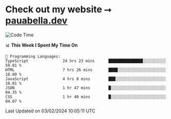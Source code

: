 # Check out my website ⭢ [pauabella.dev](https://pauabella.dev)

<!--START_SECTION:waka-->
![Code Time](http://img.shields.io/badge/Code%20Time-2%2C952%20hrs%2034%20mins-blue)

📊 **This Week I Spent My Time On** 

```text
💬 Programming Languages: 
TypeScript               24 hrs 23 mins      ███████████████░░░░░░░░░░   59.01 % 
HTML                     7 hrs 26 mins       ████░░░░░░░░░░░░░░░░░░░░░   18.00 % 
JavaScript               4 hrs 8 mins        ███░░░░░░░░░░░░░░░░░░░░░░   10.01 % 
JSON                     1 hr 47 mins        █░░░░░░░░░░░░░░░░░░░░░░░░   04.35 % 
CSS                      1 hr 40 mins        █░░░░░░░░░░░░░░░░░░░░░░░░   04.07 % 
```


 Last Updated on 03/02/2024 10:05:11 UTC
<!--END_SECTION:waka-->
